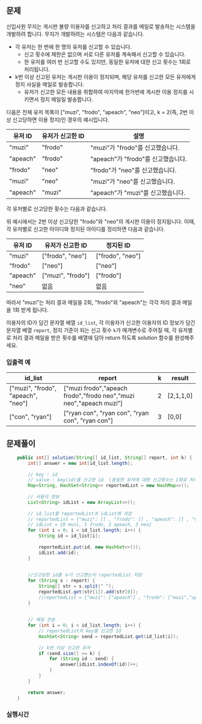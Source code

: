 ## 문제
신입사원 무지는 게시판 불량 이용자를 신고하고 처리 결과를 메일로 발송하는 시스템을 개발하려 합니다. 무지가 개발하려는 시스템은 다음과 같습니다.

- 각 유저는 한 번에 한 명의 유저를 신고할 수 있습니다.
    - 신고 횟수에 제한은 없으며 서로 다른 유저를 계속해서 신고할 수 있습니다.
    - 한 유저를 여러 번 신고할 수도 있지만, 동일한 유저에 대한 신고 횟수는 1회로 처리됩니다.
- k번 이상 신고된 유저는 게시판 이용이 정지되며, 해당 유저를 신고한 모든 유저에게 정지 사실을 메일로 발송합니다.
    - 유저가 신고한 모든 내용을 취합하여 마지막에 한거번에 게시판 이용 정지를 시키면서 정지 메일일 발송합니다.

다음은 전체 유저 목록이 ["muzi", "frodo", "apeach", "neo"]이고, k = 2(즉, 2번 이상 신고당하면 이용 정지)인 경우의 예시입니다.

| 유저 ID | 유저가 신고한 ID | 설명 |
| --- | --- | --- |
| "muzi" | "frodo" | "muzi"가 "frodo"를 신고했습니다. |
| "apeach" | "frodo" | "apeach"가 "frodo"를 신고했습니다. |
| "frodo" | "neo" | "frodo"가 "neo"를 신고했습니다. |
| "muzi" | "neo" | "muzi"가 "neo"를 신고했습니다. |
| "apeach" | "muzi" | "apeach"가 "muzi"를 신고했습니다. |

각 유저별로 신고당한 횟수는 다음과 같습니다.

위 예시에서는 2번 이상 신고당한 "frodo"와 "neo"의 게시판 이용이 정지됩니다. 이때, 각 유저별로 신고한 아이디와 정지된 아이디를 정리하면 다음과 같습니다.

| 유저 ID | 유저가 신고한 ID | 정지된 ID |
| --- | --- | --- |
| "muzi" | ["frodo", "neo"] | ["frodo", "neo"] |
| "frodo" | ["neo"] | ["neo"] |
| "apeach" | ["muzi", "frodo"] | ["frodo"] |
| "neo" | 없음 | 없음 |

따라서 "muzi"는 처리 결과 메일을 2회, "frodo"와 "apeach"는 각각 처리 결과 메일을 1회 받게 됩니다.

이용자의 ID가 담긴 문자열 배열 `id_list`, 각 이용자가 신고한 이용자의 ID 정보가 담긴 문자열 배열 `report`, 정지 기준이 되는 신고 횟수 `k`가 매개변수로 주어질 때, 각 유저별로 처리 결과 메일을 받은 횟수를 배열에 담아 return 하도록 solution 함수를 완성해주세요.



### 입출력 예
| id_list | report | k | result |
| --- | --- | --- | --- |
| ["muzi", "frodo", "apeach", "neo"] | ["muzi frodo","apeach frodo","frodo neo","muzi neo","apeach muzi"] | 2 | [2,1,1,0] |
| ["con", "ryan"] | ["ryan con", "ryan con", "ryan con", "ryan con"] | 3 | [0,0] |


## 문제풀이
```java
	public int[] solution(String[] id_list, String[] report, int k) {
		int[] answer = new int[id_list.length];
		
		// key : id 
		// value : key(id)를 신고한 id  (동일한 유저에 대한 신고횟수는 1회로 처리하기 때문에 중복을 없애기 위해 Set사용)
        Map<String, HashSet<String>> reportedList = new HashMap<>();
        
        // 사용자 정보 
        List<String> idList = new ArrayList<>();
        
        // id_list를 reportedList과 idList에 저장
        // reportedList = {"muzi": [] , "frodo": [] , "apeach": [] , "neo": []}
        // idList = {0 muzi, 1 frodo, 2 apeach, 3 neo}
        for (int i = 0; i < id_list.length; i++) {
            String id = id_list[i];
            
            reportedList.put(id, new HashSet<>());
            idList.add(id);
        }
        
        
        //신고당한 id를 누가 신고했는지 reportedList 저장
        for (String s : report) {
            String[] str = s.split(" ");	
            reportedList.get(str[1]).add(str[0]);
            //reportedList = {"muzi": ["apeach"] , "frodo": ["muzi","apeach"] , "apeach": [] , "neo": ["frodo", "muzi"]}
        }
        
        
        // 메일 전송
        for (int i = 0; i < id_list.length; i++) {
        	// reportedList의 key를 신고한 Id
        	HashSet<String> send = reportedList.get(id_list[i]);
        	
        	// k번 이상 신고된 유저
        	if (send.size() >= k) {
                for (String id : send) {
                	answer[idList.indexOf(id)]++;
                }
        	}
        }
        
		return answer;
    }

```

### 실행시간
